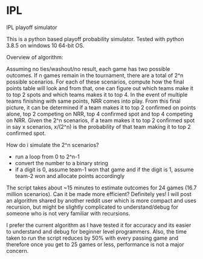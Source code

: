 # IPL
IPL playoff simulator

This is a python based playoff probability simulator. Tested with python 3.8.5 on windows 10 64-bit OS.

Overview of algorithm:

Assuming no ties/washout/no result, each game has two possible outcomes. 
If n games remain in the tournament, there are a total of 2^n possible scenarios.
For each of these scenarios, compute how the final points table will look and from that, one can figure out which teams make it to top 2 spots and which teams makes it to top 4. In the event of multiple teams finishing with same points, NRR comes into play. 
From this final picture, it can be determined if a team makes it to top 2 confirmed on points alone, top 2 competing on NRR, top 4 confirmed spot and top 4 competing on NRR. 
Given the 2^n scenarios, if a team makes it to top 2 confirmed spot in say x scenarios, x/(2^n) is the probability of that team making it to top 2 confirmed spot.

How do i simulate the 2^n scenarios?
- run a loop from 0 to 2^n-1
- convert the number to a binary string
- if a digit is 0, assume team-1 won that game and if the digit is 1, assume team-2 won and allocate points accordingly

The script takes about ~15 minutes to estimate outcomes for 24 games (16.7 million scenarios). Can it be made more efficient? Definitely yes! I will post an algorithm shared by another reddit user which is more compact and uses recursion, but might be slightly complicated to understand/debug for someone who is not very familiar with recursions.

I prefer the current algorithm as I have tested it for accuracy and its easier to understand and debug for beginner level programmers. Also, the time taken to run the script reduces by 50% with every passing game and therefore once you get to 25 games or less, performance is not a major concern.








